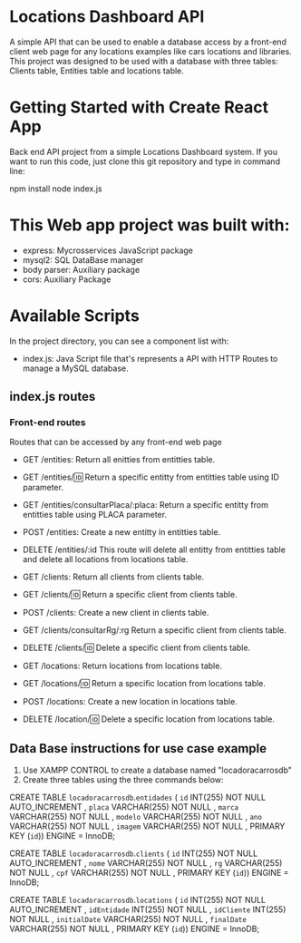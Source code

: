 # Locations Dashboard API
A simple API that can be used to enable a database access by a front-end client web page for any locations examples like cars locations and libraries. This project was designed to be used with a database with three tables: Clients table, Entities table and locations table.

# Getting Started with Create React App

Back end API project from a simple Locations Dashboard system. If you want to run this code, just clone this git repository and type in command line:

npm install
node index.js

# This Web app project was built with:

 - express: Mycrosservices JavaScript package
 - mysql2: SQL DataBase manager
 - body parser: Auxiliary package
 - cors: Auxiliary Package

# Available Scripts

In the project directory, you can see a component list with:

 - index.js: Java Script file that's represents a API with HTTP Routes to manage a MySQL database.

## index.js routes

### Front-end routes
Routes that can be accessed by any front-end web page
 - GET /entities: Return all enitties from entitties table.
 - GET /entities/:id: Return a specific entitty from entitties table using ID parameter.
 - GET /entities/consultarPlaca/:placa:  Return a specific entitty from entitties table using PLACA parameter.
 - POST /entities: Create a new entitty in entitties table.
 - DELETE /entities/:id This route will delete all entitty from entitties table and delete all locations from locations table.

 - GET /clients: Return all clients from clients table.
 - GET /clients/:id: Return a specific client from clients table.
 - POST /clients: Create a new client in clients table.
 - GET /clients/consultarRg/:rg Return a specific client from clients table.
- DELETE /clients/:id: Delete a specific client from clients table.

 - GET /locations: Return locations from locations table.
 - GET /locations/:id: Return a specific location from locations table.
 - POST /locations: Create a new location in locations table.
 - DELETE /location/:id: Delete a specific location from locations table.

## Data Base instructions for use case example
 1. Use XAMPP CONTROL to create a database named "locadoracarrosdb"
 2. Create three tables using the three commands below:

CREATE TABLE `locadoracarrosdb`.`entidades` ( `id` INT(255) NOT NULL AUTO_INCREMENT , `placa` VARCHAR(255) NOT NULL , `marca` VARCHAR(255) NOT NULL , `modelo` VARCHAR(255) NOT NULL , `ano` VARCHAR(255) NOT NULL , `imagem` VARCHAR(255) NOT NULL , PRIMARY KEY (`id`)) ENGINE = InnoDB;

CREATE TABLE `locadoracarrosdb`.`clients` ( `id` INT(255) NOT NULL AUTO_INCREMENT , `nome` VARCHAR(255) NOT NULL , `rg` VARCHAR(255) NOT NULL , `cpf` VARCHAR(255) NOT NULL , PRIMARY KEY (`id`)) ENGINE = InnoDB;

CREATE TABLE `locadoracarrosdb`.`locations` ( `id` INT(255) NOT NULL AUTO_INCREMENT , `idEntidade` INT(255) NOT NULL , `idCliente` INT(255) NOT NULL , `initialDate` VARCHAR(255) NOT NULL , `finalDate` VARCHAR(255) NOT NULL , PRIMARY KEY (`id`)) ENGINE = InnoDB;


